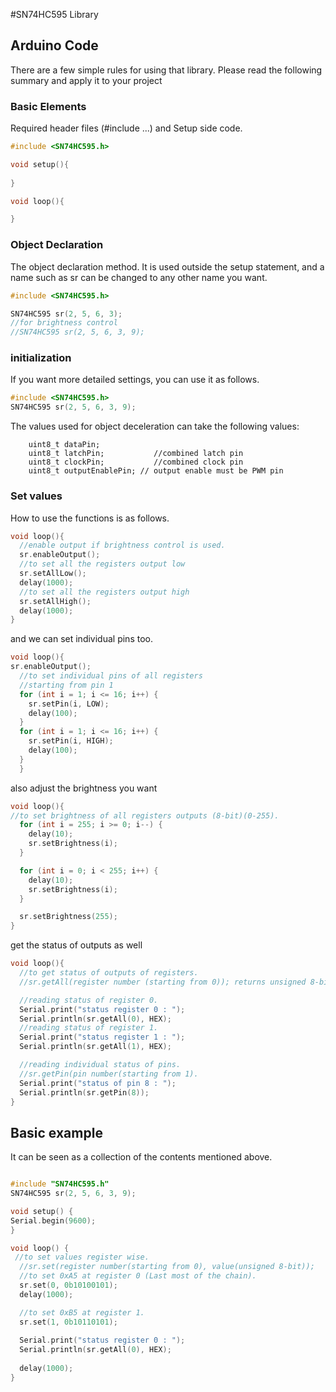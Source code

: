 #SN74HC595 Library

## Arduino Code

There are a few simple rules for using that library. Please read the following summary and apply it to your project

### Basic Elements

Required header files (#include ...) and Setup side code.

```cpp
#include <SN74HC595.h>

void setup(){
 
}

void loop(){

}
```

### Object Declaration

The object declaration method. It is used outside the setup statement, and a name such as sr can be changed to any other name you want.

```cpp
#include <SN74HC595.h>

SN74HC595 sr(2, 5, 6, 3);
//for brightness control
//SN74HC595 sr(2, 5, 6, 3, 9);
```

### initialization

If you want more detailed settings, you can use it as follows.

```cpp
#include <SN74HC595.h>
SN74HC595 sr(2, 5, 6, 3, 9);
```

The values used for object deceleration can take the following values:

``` uint8_t registers;        //number of refisters
    uint8_t dataPin;   
    uint8_t latchPin;	        //combined latch pin
    uint8_t clockPin;	        //combined clock pin
    uint8_t outputEnablePin; // output enable must be PWM pin
```

### Set values

How to use the functions is as follows.

```cpp
void loop(){
  //enable output if brightness control is used.
  sr.enableOutput();
  //to set all the registers output low
  sr.setAllLow();
  delay(1000);
  //to set all the registers output high
  sr.setAllHigh();
  delay(1000);
}
```

and we can set individual pins too.

```cpp
void loop(){
sr.enableOutput();
  //to set individual pins of all registers
  //starting from pin 1
  for (int i = 1; i <= 16; i++) {
    sr.setPin(i, LOW);
    delay(100);
  }
  for (int i = 1; i <= 16; i++) {
    sr.setPin(i, HIGH);
    delay(100);
  }
  }
```

also adjust the brightness you want

```cpp
void loop(){  
//to set brightness of all registers outputs (8-bit)(0-255).
  for (int i = 255; i >= 0; i--) {
    delay(10);
    sr.setBrightness(i);
  }

  for (int i = 0; i < 255; i++) {
    delay(10);
    sr.setBrightness(i);
  }

  sr.setBrightness(255);
}
```

get the status of outputs as well

```cpp
void loop(){
  //to get status of outputs of registers.
  //sr.getAll(register number (starting from 0)); returns unsigned 8-bit value

  //reading status of register 0.
  Serial.print("status register 0 : ");
  Serial.println(sr.getAll(0), HEX);
  //reading status of register 1.
  Serial.print("status register 1 : ");
  Serial.println(sr.getAll(1), HEX);

  //reading individual status of pins.
  //sr.getPin(pin number(starting from 1).
  Serial.print("status of pin 8 : ");
  Serial.println(sr.getPin(8));
}
```

## Basic example

It can be seen as a collection of the contents mentioned above.

```cpp

#include "SN74HC595.h"
SN74HC595 sr(2, 5, 6, 3, 9);

void setup() {
Serial.begin(9600);
}

void loop() {
 //to set values register wise.
  //sr.set(register number(starting from 0), value(unsigned 8-bit));
  //to set 0xA5 at register 0 (Last most of the chain).
  sr.set(0, 0b10100101);
  delay(1000);

  //to set 0xB5 at register 1.
  sr.set(1, 0b10110101);
  
  Serial.print("status register 0 : ");
  Serial.println(sr.getAll(0), HEX);
  
  delay(1000);
}

```
